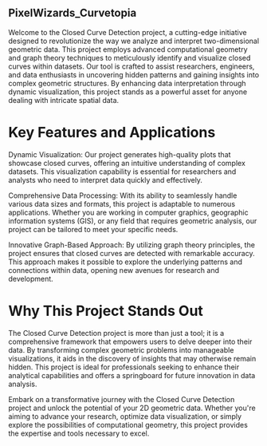 ## PixelWizards_Curvetopia

Welcome to the Closed Curve Detection project, a cutting-edge initiative designed to revolutionize the way we analyze and interpret two-dimensional geometric data. This project employs advanced computational geometry and graph theory techniques to meticulously identify and visualize closed curves within datasets. Our tool is crafted to assist researchers, engineers, and data enthusiasts in uncovering hidden patterns and gaining insights into complex geometric structures. By enhancing data interpretation through dynamic visualization, this project stands as a powerful asset for anyone dealing with intricate spatial data.

# Key Features and Applications

Dynamic Visualization: Our project generates high-quality plots that showcase closed curves, offering an intuitive understanding of complex datasets. This visualization capability is essential for researchers and analysts who need to interpret data quickly and effectively.

Comprehensive Data Processing: With its ability to seamlessly handle various data sizes and formats, this project is adaptable to numerous applications. Whether you are working in computer graphics, geographic information systems (GIS), or any field that requires geometric analysis, our project can be tailored to meet your specific needs.

Innovative Graph-Based Approach: By utilizing graph theory principles, the project ensures that closed curves are detected with remarkable accuracy. This approach makes it possible to explore the underlying patterns and connections within data, opening new avenues for research and development.

# Why This Project Stands Out

The Closed Curve Detection project is more than just a tool; it is a comprehensive framework that empowers users to delve deeper into their data. By transforming complex geometric problems into manageable visualizations, it aids in the discovery of insights that may otherwise remain hidden. This project is ideal for professionals seeking to enhance their analytical capabilities and offers a springboard for future innovation in data analysis.

Embark on a transformative journey with the Closed Curve Detection project and unlock the potential of your 2D geometric data. Whether you're aiming to advance your research, optimize data visualization, or simply explore the possibilities of computational geometry, this project provides the expertise and tools necessary to excel.
